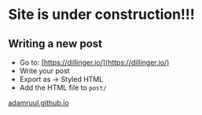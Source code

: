 Site is under construction!!!
==================

## Writing a new post

* Go to: [https://dillinger.io/](https://dillinger.io/)
* Write your post
* Export as -> Styled HTML
* Add the HTML file to `post/`


[adamruul.github.io](https://adamruul.github.io/)

